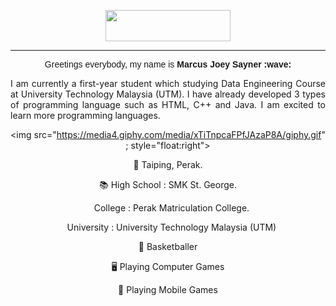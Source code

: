 <!DOCTYPE html>
<head>
<center>
   <p align="center"> <img src="https://see.fontimg.com/api/renderfont4/EaLge/eyJyIjoiZnMiLCJoIjo0NCwidyI6MTI1MCwiZnMiOjM1LCJmZ2MiOiIjMTg0NkU1IiwiYmdjIjoiI0ZGRkZGRiIsInQiOjF9/SGVsbG8gdGhlcmUh/matcha.png" height="50" ; width="200"> </p>

<hr>

<p align="center" ; style="margin:0"><font style="font-family:Arial, Helvetica, sans-serif">Greetings everybody, my name is <b>Marcus Joey Sayner :wave:</b></font></p>
</head>

<p align="justify"> I am currently a first-year student which studying Data Engineering Course at University Technology Malaysia (UTM). I have already developed 3 types of programming language such as HTML, C++ and Java. I am excited to learn more programming languages.<p>

<img src="https://media4.giphy.com/media/xTiTnpcaFPfJAzaP8A/giphy.gif" ; style="float:right">
   <p>🏡 Taiping, Perak.</p>
   <p>📚 High School : SMK St. George. </p>
   <p> &nbsp;&nbsp;&nbsp;College : Perak Matriculation College.</p>
   <p> &nbsp;&nbsp;&nbsp;University : University Technology Malaysia (UTM)</p>
   <p>🏀 Basketballer</p>
   <p>🖥️ Playing Computer Games</p>
   <p>📱 Playing Mobile Games</p>

